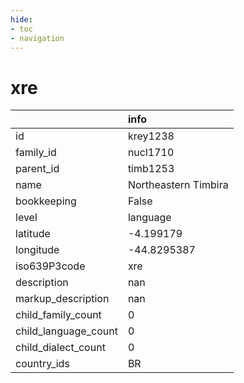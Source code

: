 ```yaml
---
hide:
- toc
- navigation
---
```

# xre
|                      | info                 |
|:---------------------|:---------------------|
| id                   | krey1238             |
| family_id            | nucl1710             |
| parent_id            | timb1253             |
| name                 | Northeastern Timbira |
| bookkeeping          | False                |
| level                | language             |
| latitude             | -4.199179            |
| longitude            | -44.8295387          |
| iso639P3code         | xre                  |
| description          | nan                  |
| markup_description   | nan                  |
| child_family_count   | 0                    |
| child_language_count | 0                    |
| child_dialect_count  | 0                    |
| country_ids          | BR                   |